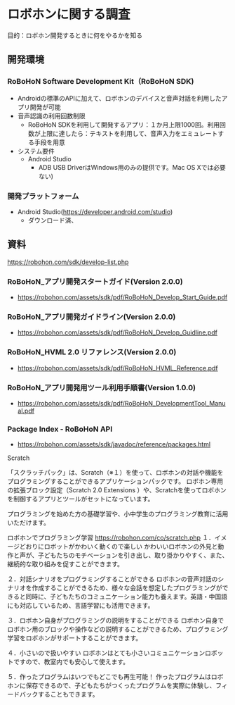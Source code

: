 # ロボホンに関する調査
目的：ロボホン開発するときに何をやるかを知る

## 開発環境
### RoBoHoN Software Development Kit（RoBoHoN SDK)
- Androidの標準のAPIに加えて、ロボホンのデバイスと音声対話を利用したアプリ開発が可能
- 音声認識の利用回数制限
  - RoBoHoN SDKを利用して開発するアプリ：１か月上限1000回。利用回数が上限に達したら：テキストを利用して、音声入力をエミュレートする手段を用意
- システム要件
  - Android Studio
    - ADB USB DriverはWindows用のみの提供です。Mac OS Xでは必要ない)

### 開発プラットフォーム
- Android Studio(https://developer.android.com/studio)
  - ダウンロード済、

## 資料
https://robohon.com/sdk/develop-list.php

### RoBoHoN_アプリ開発スタートガイド(Version 2.0.0)
- https://robohon.com/assets/sdk/pdf/RoBoHoN_Develop_Start_Guide.pdf

### RoBoHoN_アプリ開発ガイドライン(Version 2.0.0)
- https://robohon.com/assets/sdk/pdf/RoBoHoN_Develop_Guidline.pdf

### RoBoHoN_HVML 2.0 リファレンス(Version 2.0.0)
- https://robohon.com/assets/sdk/pdf/RoBoHoN_HVML_Reference.pdf

### RoBoHoN_アプリ開発用ツール利用手順書(Version 1.0.0)
- https://robohon.com/assets/sdk/pdf/RoBoHoN_DevelopmentTool_Manual.pdf

### Package Index - RoBoHoN API
- https://robohon.com/assets/sdk/javadoc/reference/packages.html

Scratch

「スクラッチパック」は、Scratch（※１）を使って、ロボホンの対話や機能をプログラミングすることができるアプリケーションパックです。
ロボホン専用の拡張ブロック設定（Scratch 2.0 Extensions ）や、Scratchを使ってロボホンを制御するアプリとツールがセットになっています。

プログラミングを始めた方の基礎学習や、小中学生のプログラミング教育に活用いただけます。


 ロボホンでプログラミング学習
 https://robohon.com/co/scratch.php
１．イメージどおりにロボットがかわいく動くので楽しい
かわいいロボホンの外見と動作と声が、子どもたちのモチベーションを引き出し、取り掛かりやすく、また、継続的な取り組みを促すことができます。

２．対話シナリオをプログラミングすることができる
ロボホンの音声対話のシナリオを作成することができるため、様々な会話を想定したプログラミングができると同時に、子どもたちのコミュニケーション能力も養えます。英語・中国語にも対応しているため、言語学習にも活用できます。

３．ロボホン自身がプログラミングの説明をすることができる
ロボホン自身でロボホン用のブロックや操作などの説明することができるため、プログラミング学習をロボホンがサポートすることができます。

４．小さいので扱いやすい
ロボホンはとても小さいコミュニケーションロボットですので、教室内でも安心して使えます。

５．作ったプログラムはいつでもどこでも再生可能！
作ったプログラムはロボホンに保存できるので、子どもたちがつくったプログラムを実際に体験し、フィードバックすることもできます。
